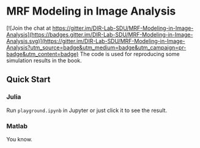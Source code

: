 # MRF Modeling in Image Analysis

[![Join the chat at https://gitter.im/DIR-Lab-SDU/MRF-Modeling-in-Image-Analysis](https://badges.gitter.im/DIR-Lab-SDU/MRF-Modeling-in-Image-Analysis.svg)](https://gitter.im/DIR-Lab-SDU/MRF-Modeling-in-Image-Analysis?utm_source=badge&utm_medium=badge&utm_campaign=pr-badge&utm_content=badge)
The code is used for reproducing some simulation results in the book.

## Quick Start

### Julia
Run `playground.ipynb` in Jupyter or just click it to see the result.

### Matlab
You know.
